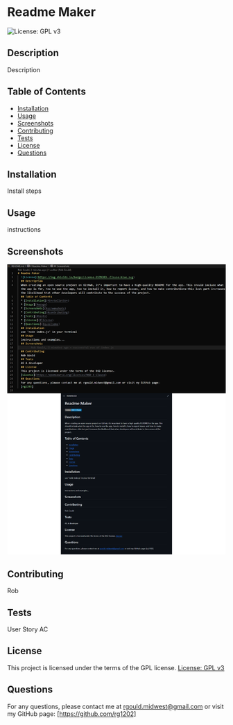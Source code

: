 # Readme Maker
  ![License: GPL v3](https://img.shields.io/badge/License-GPLv3-blue.svg)
  ## Description
  Description
  ## Table of Contents
  * [Installation](#installation)
  * [Usage](#usage)
  * [Screenshots](#screenshots)
  * [Contributing](#contributing)
  * [Tests](#tests)
  * [License](#license)
  * [Questions](#questions)
  ## Installation
  Install steps
  ## Usage
  instructions
  ## Screenshots
  ![Screenshot](./assets/screenshot.png)
  ## Contributing
  Rob
  ## Tests
  User Story AC
  ## License
  This project is licensed under the terms of the GPL license.
  [License: GPL v3](https://www.gnu.org/licenses/gpl-3.0)
  ## Questions
  For any questions, please contact me at rgould.midwest@gmail.com or visit my GitHub page:
  [https://github.com/rg1202] 

